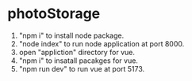 # photoStorage

1. "npm i" to install node package.
2. "node index" to run node application at port 8000.
3. open "appliction" directory for vue.
4. "npm i" to insatall pacakges for vue.
5. "npm run dev" to run vue at port 5173.
